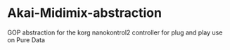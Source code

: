 # Akai-Midimix-abstraction
GOP abstraction for the korg nanokontrol2 controller for plug and play use on Pure Data
